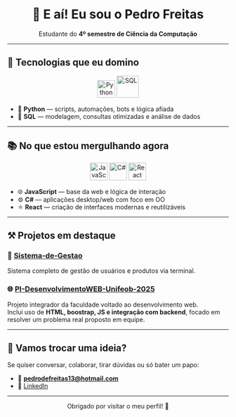 <h1 align="center">👋 E aí! Eu sou o Pedro Freitas</h1>

<p align="center">
  Estudante do <strong>4º semestre de Ciência da Computação</strong><br/>
</p>

---

## 🚀 Tecnologias que eu domino

<div align="center">
  <img src="https://cdn.jsdelivr.net/gh/devicons/devicon/icons/python/python-original.svg" width="40" title="Python"/>
  <img src="https://cdn.jsdelivr.net/gh/devicons/devicon/icons/mysql/mysql-original-wordmark.svg" width="50" title="SQL"/>
</div>

- 🐍 **Python** — scripts, automações, bots e lógica afiada  
- 🧠 **SQL** — modelagem, consultas otimizadas e análise de dados

---

## 📚 No que estou mergulhando agora

<div align="center">
  <img src="https://cdn.jsdelivr.net/gh/devicons/devicon/icons/javascript/javascript-original.svg" width="40" title="JavaScript"/>
  <img src="https://cdn.jsdelivr.net/gh/devicons/devicon/icons/csharp/csharp-original.svg" width="40" title="C#"/>
  <img src="https://cdn.jsdelivr.net/gh/devicons/devicon/icons/react/react-original.svg" width="40" title="React"/>
</div>

- 🌐 **JavaScript** — base da web e lógica de interação  
- ⚙️ **C#** — aplicações desktop/web com foco em OO  
- ⚛️ **React** — criação de interfaces modernas e reutilizáveis

---

## ⚒️ Projetos em destaque

### 🧾 [Sistema-de-Gestao](https://github.com/PedroFreitasDev/Sistema-de-Gestao)  
Sistema completo de gestão de usuários e produtos via terminal.

### 🌐 [PI-DesenvolvimentoWEB-Unifeob-2025](https://github.com/PedroFreitasDev/PI-DesenvolvimentoWEB-Unifeob-2025)  
Projeto integrador da faculdade voltado ao desenvolvimento web.  
Inclui uso de **HTML, boostrap, JS e integração com backend**, focado em resolver um problema real proposto em equipe.

---

## 💬 Vamos trocar uma ideia?

Se quiser conversar, colaborar, tirar dúvidas ou só bater um papo:

- 📧 **pedrodefreitas13@hotmail.com**  
- 💼 [LinkedIn](www.linkedin.com/in/pedro-freitas-b3b43a261)  

---

<p align="center">
  Obrigado por visitar o meu perfil! 🚀
</p>
